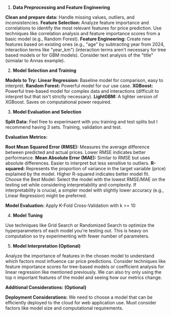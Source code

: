 1. **Data Preprocessing and Feature Engineering**

**Clean and prepare data:** Handle missing values, outliers, and inconsistencies.
**Feature Selection:** Analyze feature importance and correlations to identify the most relevant features for price prediction. Use techniques like correlation analysis and feature importance scores from a basic model (e.g., Random Forest).
**Feature Engineering:** Create new features based on existing ones (e.g., "age" by subtracting year from 2024, interaction terms like "year_km") (interaction terms aren't necessary for tree based models or for GBM models).
Consider text analysis of the "title" (simialar to Annas example).

2. **Model Selection and Training**

**Models to Try:**
**Linear Regression:** Baseline model for comparison, easy to interpret.
**Random Forest:** Powerful model for our use case. 
**XGBoost:** Powerful tree-based model for complex data and interactions (difficult to interpret but that isn't strictly necessary).
**LightGBM:** A lighter version of XGBoost. Saves on computational power required.

3. **Model Evaluation and Selection**

**Split Data:** Feel free to experimaent with you training and test splits but I recommend having 3 sets. Training, validation and test.

**Evaluation Metrics:**

**Root Mean Squared Error (RMSE):** Measures the average difference between predicted and actual prices. Lower RMSE indicates better performance.
**Mean Absolute Error (MAE):** Similar to RMSE but uses absolute differences. Easier to interpret but less sensitive to outliers.
**R-squared:** Represents the proportion of variance in the target variable (price) explained by the model. Higher R-squared indicates better model fit.
Choose the Best Model: Select the model with the lowest RMSE/MAE on the testing set while considering interpretability and complexity. If interpretability is crucial, a simpler model with slightly lower accuracy (e.g., Linear Regression) might be preferred.

**Model Evaluation:** Apply K-Fold Cross-Validation with k >= 10

4. **Model Tuning**

Use techniques like Grid Search or Randomized Search to optimize the hyperparameters of each model you're testing out. This is heavy on computation so try experimenting with fewer number of parameters.

5. **Model Interpretation (Optional)**

Analyze the importance of features in the chosen model to understand which factors most influence car price predictions.
Consider techniques like feature importance scores for tree-based models or coefficient analysis for linear regression like mentioned previously.
We can also try only using the top n important features of the model and seeing how our metrics change.

**Additional Considerations: (Optional)**

**Deployment Considerations:** We need to choose a model that can be efficiently deployed to the cloud for web application use. Must consider factors like model size and computational requirements.
